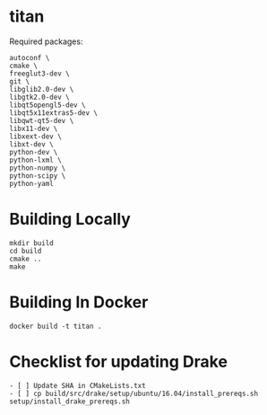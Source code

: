 # titan

Required packages:

    autoconf \
    cmake \
    freeglut3-dev \
    git \
    libglib2.0-dev \
    libgtk2.0-dev \
    libqt5opengl5-dev \
    libqt5x11extras5-dev \
    libqwt-qt5-dev \
    libx11-dev \
    libxext-dev \
    libxt-dev \
    python-dev \
    python-lxml \
    python-numpy \
    python-scipy \
    python-yaml


# Building Locally

    mkdir build
    cd build
    cmake ..
    make

# Building In Docker

    docker build -t titan .

# Checklist for updating Drake

    - [ ] Update SHA in CMakeLists.txt
    - [ ] cp build/src/drake/setup/ubuntu/16.04/install_prereqs.sh setup/install_drake_prereqs.sh
